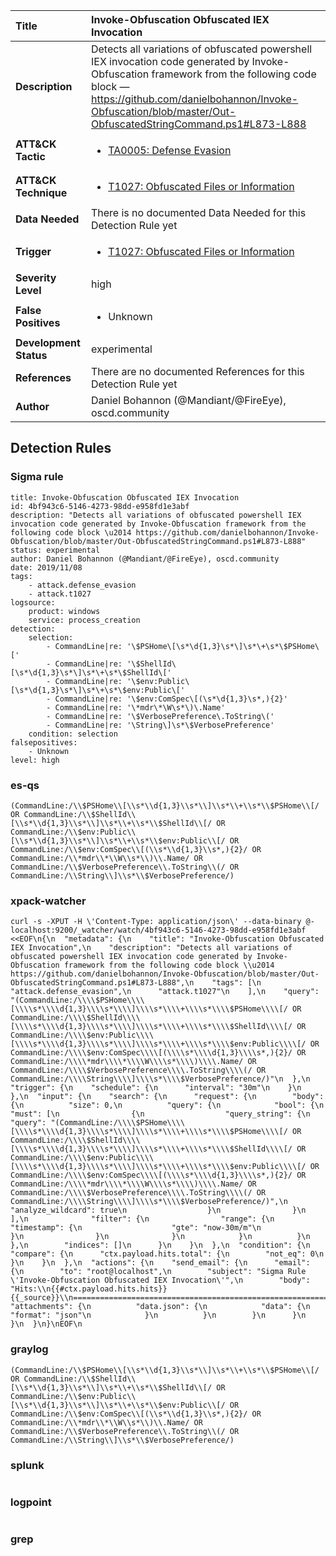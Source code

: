 | Title                    | Invoke-Obfuscation Obfuscated IEX Invocation       |
|:-------------------------|:------------------|
| **Description**          | Detects all variations of obfuscated powershell IEX invocation code generated by Invoke-Obfuscation framework from the following code block — https://github.com/danielbohannon/Invoke-Obfuscation/blob/master/Out-ObfuscatedStringCommand.ps1#L873-L888 |
| **ATT&amp;CK Tactic**    |  <ul><li>[TA0005: Defense Evasion](https://attack.mitre.org/tactics/TA0005)</li></ul>  |
| **ATT&amp;CK Technique** | <ul><li>[T1027: Obfuscated Files or Information](https://attack.mitre.org/techniques/T1027)</li></ul>  |
| **Data Needed**          |  There is no documented Data Needed for this Detection Rule yet  |
| **Trigger**              | <ul><li>[T1027: Obfuscated Files or Information](../Triggers/T1027.md)</li></ul>  |
| **Severity Level**       | high |
| **False Positives**      | <ul><li>Unknown</li></ul>  |
| **Development Status**   | experimental |
| **References**           |  There are no documented References for this Detection Rule yet  |
| **Author**               | Daniel Bohannon (@Mandiant/@FireEye), oscd.community |


## Detection Rules

### Sigma rule

```
title: Invoke-Obfuscation Obfuscated IEX Invocation
id: 4bf943c6-5146-4273-98dd-e958fd1e3abf
description: "Detects all variations of obfuscated powershell IEX invocation code generated by Invoke-Obfuscation framework from the following code block \u2014 https://github.com/danielbohannon/Invoke-Obfuscation/blob/master/Out-ObfuscatedStringCommand.ps1#L873-L888"
status: experimental
author: Daniel Bohannon (@Mandiant/@FireEye), oscd.community
date: 2019/11/08
tags:
    - attack.defense_evasion
    - attack.t1027
logsource:
    product: windows
    service: process_creation
detection:
    selection:
        - CommandLine|re: '\$PSHome\[\s*\d{1,3}\s*\]\s*\+\s*\$PSHome\['
        - CommandLine|re: '\$ShellId\[\s*\d{1,3}\s*\]\s*\+\s*\$ShellId\['
        - CommandLine|re: '\$env:Public\[\s*\d{1,3}\s*\]\s*\+\s*\$env:Public\['
        - CommandLine|re: '\$env:ComSpec\[(\s*\d{1,3}\s*,){2}'
        - CommandLine|re: '\*mdr\*\W\s*\)\.Name'
        - CommandLine|re: '\$VerbosePreference\.ToString\('
        - CommandLine|re: '\String\]\s*\$VerbosePreference'
    condition: selection
falsepositives:
    - Unknown
level: high

```





### es-qs
    
```
(CommandLine:/\\$PSHome\\[\\s*\\d{1,3}\\s*\\]\\s*\\+\\s*\\$PSHome\\[/ OR CommandLine:/\\$ShellId\\[\\s*\\d{1,3}\\s*\\]\\s*\\+\\s*\\$ShellId\\[/ OR CommandLine:/\\$env:Public\\[\\s*\\d{1,3}\\s*\\]\\s*\\+\\s*\\$env:Public\\[/ OR CommandLine:/\\$env:ComSpec\\[(\\s*\\d{1,3}\\s*,){2}/ OR CommandLine:/\\*mdr\\*\\W\\s*\\)\\.Name/ OR CommandLine:/\\$VerbosePreference\\.ToString\\(/ OR CommandLine:/\\String\\]\\s*\\$VerbosePreference/)
```


### xpack-watcher
    
```
curl -s -XPUT -H \'Content-Type: application/json\' --data-binary @- localhost:9200/_watcher/watch/4bf943c6-5146-4273-98dd-e958fd1e3abf <<EOF\n{\n  "metadata": {\n    "title": "Invoke-Obfuscation Obfuscated IEX Invocation",\n    "description": "Detects all variations of obfuscated powershell IEX invocation code generated by Invoke-Obfuscation framework from the following code block \\u2014 https://github.com/danielbohannon/Invoke-Obfuscation/blob/master/Out-ObfuscatedStringCommand.ps1#L873-L888",\n    "tags": [\n      "attack.defense_evasion",\n      "attack.t1027"\n    ],\n    "query": "(CommandLine:/\\\\$PSHome\\\\[\\\\s*\\\\d{1,3}\\\\s*\\\\]\\\\s*\\\\+\\\\s*\\\\$PSHome\\\\[/ OR CommandLine:/\\\\$ShellId\\\\[\\\\s*\\\\d{1,3}\\\\s*\\\\]\\\\s*\\\\+\\\\s*\\\\$ShellId\\\\[/ OR CommandLine:/\\\\$env:Public\\\\[\\\\s*\\\\d{1,3}\\\\s*\\\\]\\\\s*\\\\+\\\\s*\\\\$env:Public\\\\[/ OR CommandLine:/\\\\$env:ComSpec\\\\[(\\\\s*\\\\d{1,3}\\\\s*,){2}/ OR CommandLine:/\\\\*mdr\\\\*\\\\W\\\\s*\\\\)\\\\.Name/ OR CommandLine:/\\\\$VerbosePreference\\\\.ToString\\\\(/ OR CommandLine:/\\\\String\\\\]\\\\s*\\\\$VerbosePreference/)"\n  },\n  "trigger": {\n    "schedule": {\n      "interval": "30m"\n    }\n  },\n  "input": {\n    "search": {\n      "request": {\n        "body": {\n          "size": 0,\n          "query": {\n            "bool": {\n              "must": [\n                {\n                  "query_string": {\n                    "query": "(CommandLine:/\\\\$PSHome\\\\[\\\\s*\\\\d{1,3}\\\\s*\\\\]\\\\s*\\\\+\\\\s*\\\\$PSHome\\\\[/ OR CommandLine:/\\\\$ShellId\\\\[\\\\s*\\\\d{1,3}\\\\s*\\\\]\\\\s*\\\\+\\\\s*\\\\$ShellId\\\\[/ OR CommandLine:/\\\\$env:Public\\\\[\\\\s*\\\\d{1,3}\\\\s*\\\\]\\\\s*\\\\+\\\\s*\\\\$env:Public\\\\[/ OR CommandLine:/\\\\$env:ComSpec\\\\[(\\\\s*\\\\d{1,3}\\\\s*,){2}/ OR CommandLine:/\\\\*mdr\\\\*\\\\W\\\\s*\\\\)\\\\.Name/ OR CommandLine:/\\\\$VerbosePreference\\\\.ToString\\\\(/ OR CommandLine:/\\\\String\\\\]\\\\s*\\\\$VerbosePreference/)",\n                    "analyze_wildcard": true\n                  }\n                }\n              ],\n              "filter": {\n                "range": {\n                  "timestamp": {\n                    "gte": "now-30m/m"\n                  }\n                }\n              }\n            }\n          }\n        },\n        "indices": []\n      }\n    }\n  },\n  "condition": {\n    "compare": {\n      "ctx.payload.hits.total": {\n        "not_eq": 0\n      }\n    }\n  },\n  "actions": {\n    "send_email": {\n      "email": {\n        "to": "root@localhost",\n        "subject": "Sigma Rule \'Invoke-Obfuscation Obfuscated IEX Invocation\'",\n        "body": "Hits:\\n{{#ctx.payload.hits.hits}}{{_source}}\\n================================================================================\\n{{/ctx.payload.hits.hits}}",\n        "attachments": {\n          "data.json": {\n            "data": {\n              "format": "json"\n            }\n          }\n        }\n      }\n    }\n  }\n}\nEOF\n
```


### graylog
    
```
(CommandLine:/\\$PSHome\\[\\s*\\d{1,3}\\s*\\]\\s*\\+\\s*\\$PSHome\\[/ OR CommandLine:/\\$ShellId\\[\\s*\\d{1,3}\\s*\\]\\s*\\+\\s*\\$ShellId\\[/ OR CommandLine:/\\$env:Public\\[\\s*\\d{1,3}\\s*\\]\\s*\\+\\s*\\$env:Public\\[/ OR CommandLine:/\\$env:ComSpec\\[(\\s*\\d{1,3}\\s*,){2}/ OR CommandLine:/\\*mdr\\*\\W\\s*\\)\\.Name/ OR CommandLine:/\\$VerbosePreference\\.ToString\\(/ OR CommandLine:/\\String\\]\\s*\\$VerbosePreference/)
```


### splunk
    
```

```


### logpoint
    
```

```


### grep
    
```

```



